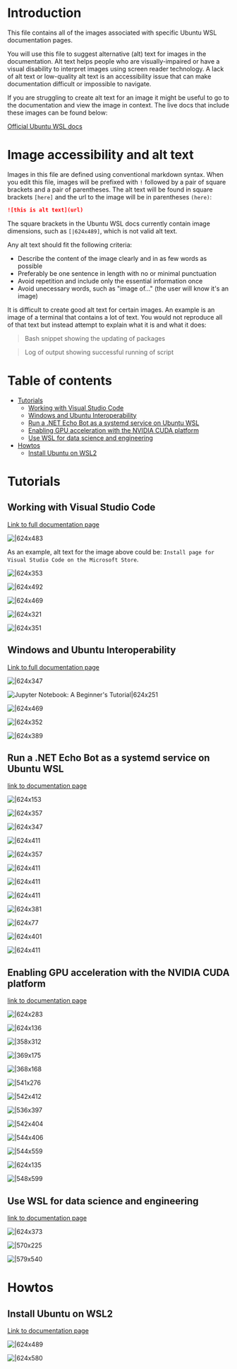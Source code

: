 # Introduction

This file contains all of the images associated with specific Ubuntu WSL documentation pages.

You will use this file to suggest alternative (alt) text for images in the documentation.
Alt text helps people who are visually-impaired or have a visual disability to interpret images using screen reader technology.
A lack of alt text or low-quality alt text is an accessibility issue that can make documentation difficult or impossible to navigate.

If you are struggling to create alt text for an image it might be
useful to go to the documentation and view the image in context.
The live docs that include these images can be found below:

[Official Ubuntu WSL docs](https://canonical-ubuntu-wsl.readthedocs-hosted.com/en/latest/)

# Image accessibility and alt text

Images in this file are defined using conventional markdown syntax.
When you edit this file, images will be prefixed with `!` followed by a pair of square brackets and a pair of parentheses. The alt text will be found in square brackets `[here]` and the url to the image will be in parentheses `(here)`:

```markdown
![this is alt text](url)
```

The square brackets in the Ubuntu WSL docs currently contain image dimensions, such as `[|624x489]`, which is not valid alt text.

Any alt text should fit the following criteria:

- Describe the content of the image clearly and in as few words as possible
- Preferably be one sentence in length with no or minimal punctuation
- Avoid repetition and include only the essential information once
- Avoid unecessary words, such as "image of..." (the user will know it's an image)

It is difficult to create good alt text for certain images.
An example is an image of a terminal that contains a lot of text.
You would not reproduce all of that text but instead attempt to
explain what it is and what it does:

> Bash snippet showing the updating of packages

> Log of output showing successful running of script

# Table of contents

- [Tutorials](#tutorials)
    - [Working with Visual Studio Code](#working-with-visual-studio-code) 
    - [Windows and Ubuntu Interoperability](#windows-and-ubuntu-interoperability)
    - [Run a .NET Echo Bot as a systemd service on Ubuntu WSL](#run-a-.NET-Echo-Bot-as-a-systemd-service-on-Ubuntu-WSL)
    - [Enabling GPU acceleration with the NVIDIA CUDA platform](#enabling-GPU-acceleration-with-the-NVIDIA-CUDA-platform)
    - [Use WSL for data science and engineering](#use-WSL-for-data-science-and-engineering)
- [Howtos](#howtos)
    - [Install Ubuntu on WSL2](#install-Ubuntu-on-WSL2)

# Tutorials

## Working with Visual Studio Code

[Link to full documentation page](https://canonical-ubuntu-wsl.readthedocs-hosted.com/en/latest/tutorials/vscode/) 

![|624x483](https://github.com/ubuntu/WSL/blob/main/docs/tutorials/assets/vscode/msstore.png?raw=true)

As an example, alt text for the image above could be: `Install page for Visual Studio Code on the Microsoft Store`.

![|624x353](https://github.com/ubuntu/WSL/blob/main/docs/tutorials/assets/vscode/download-vs-code.png?raw=true)

![|624x492](https://github.com/ubuntu/WSL/blob/main/docs/tutorials/assets/vscode/aditional-tasks.png?raw=true)

![|624x469](https://github.com/ubuntu/WSL/blob/main/docs/tutorials/assets/vscode/remote-extension.png?raw=true)

![|624x321](https://github.com/ubuntu/WSL/blob/main/docs/tutorials/assets/vscode/downloading-vscode-server.png?raw=true)

![|624x351](https://github.com/ubuntu/WSL/blob/main/docs/tutorials/assets/vscode/hello-world.png?raw=true)

## Windows and Ubuntu Interoperability

[Link to full documentation page](https://canonical-ubuntu-wsl.readthedocs-hosted.com/en/latest/tutorials/interop/)

![|624x347](https://github.com/ubuntu/WSL/blob/main/docs/tutorials/assets/interop/jupyter.png?raw=true)

![Jupyter Notebook: A Beginner's Tutorial|624x251](https://github.com/ubuntu/WSL/blob/main/docs/tutorials/assets/interop/jupyter-python.jpg?raw=true)

![|624x469](https://github.com/ubuntu/WSL/blob/main/docs/tutorials/assets/interop/jupyter-script.png?raw=true)

![|624x352](https://github.com/ubuntu/WSL/blob/main/docs/tutorials/assets/interop/ubuntu-home.png?raw=true)

![|624x389](https://github.com/ubuntu/WSL/blob/main/docs/tutorials/assets/interop/spreadsheet.png?raw=true)

## Run a .NET Echo Bot as a systemd service on Ubuntu WSL

[link to documentation page](https://canonical-ubuntu-wsl.readthedocs-hosted.com/en/latest/tutorials/dotnet-systemd/)

![|624x153](https://github.com/ubuntu/WSL/blob/main/docs/tutorials/assets/dotnet-systemd/templates.png?raw=true)

![|624x357](https://github.com/ubuntu/WSL/blob/main/docs/tutorials/assets/dotnet-systemd/welcome-to-dotnet.png?raw=true)

![|624x347](https://github.com/ubuntu/WSL/blob/main/docs/tutorials/assets/dotnet-systemd/your-bot-is-ready.png?raw=true)

![|624x411](https://github.com/ubuntu/WSL/blob/main/docs/tutorials/assets/dotnet-systemd/bot-framework-emulator.png?raw=true)

![|624x357](https://github.com/ubuntu/WSL/blob/main/docs/tutorials/assets/dotnet-systemd/ipconfig.png?raw=true)

![|624x411](https://github.com/ubuntu/WSL/blob/main/docs/tutorials/assets/dotnet-systemd/emulator-settings.png?raw=true)

![|624x411](https://github.com/ubuntu/WSL/blob/main/docs/tutorials/assets/dotnet-systemd/open-a-bot.png?raw=true)

![|624x411](https://github.com/ubuntu/WSL/blob/main/docs/tutorials/assets/dotnet-systemd/start-chatting.png?raw=true)

![|624x381](https://github.com/ubuntu/WSL/blob/main/docs/tutorials/assets/dotnet-systemd/program-cs.png?raw=true)

![|624x77](https://github.com/ubuntu/WSL/blob/main/docs/tutorials/assets/dotnet-systemd/systemctl-status-inactive.png?raw=true)

![|624x401](https://github.com/ubuntu/WSL/blob/main/docs/tutorials/assets/dotnet-systemd/systemctl-status-running.png?raw=true)

![|624x411](https://github.com/ubuntu/WSL/blob/main/docs/tutorials/assets/dotnet-systemd/start-chatting-service.png?raw=true)

## Enabling GPU acceleration with the NVIDIA CUDA platform

[link to documentation page](https://canonical-ubuntu-wsl.readthedocs-hosted.com/en/latest/tutorials/gpu-cuda/#)

![|624x283](https://github.com/ubuntu/WSL/blob/main/docs/tutorials/assets/gpu-cuda/install-drivers.png?raw=true)

![|624x136](https://github.com/ubuntu/WSL/blob/main/docs/tutorials/assets/gpu-cuda/downloads-folder.png?raw=true)

![|358x312](https://github.com/ubuntu/WSL/blob/main/docs/tutorials/assets/gpu-cuda/nvidia-allow-changes.png?raw=true)

![|369x175](https://github.com/ubuntu/WSL/blob/main/docs/tutorials/assets/gpu-cuda/default-dir.png?raw=true)

![|368x168](https://github.com/ubuntu/WSL/blob/main/docs/tutorials/assets/gpu-cuda/please-wait-install.png?raw=true)

![|541x276](https://github.com/ubuntu/WSL/blob/main/docs/tutorials/assets/gpu-cuda/splash-screen.png?raw=true)

![|542x412](https://github.com/ubuntu/WSL/blob/main/docs/tutorials/assets/gpu-cuda/license.png?raw=true)

![|536x397](https://github.com/ubuntu/WSL/blob/main/docs/tutorials/assets/gpu-cuda/installation-options.png?raw=true)

![|542x404](https://github.com/ubuntu/WSL/blob/main/docs/tutorials/assets/gpu-cuda/installing.png?raw=true)

![|544x406](https://github.com/ubuntu/WSL/blob/main/docs/tutorials/assets/gpu-cuda/install-finished.png?raw=true)

![|544x559](https://github.com/ubuntu/WSL/blob/main/docs/tutorials/assets/gpu-cuda/done-done.png?raw=true)

![|624x135](https://github.com/ubuntu/WSL/blob/main/docs/tutorials/assets/gpu-cuda/make.png?raw=true)

![|548x599](https://github.com/ubuntu/WSL/blob/main/docs/tutorials/assets/gpu-cuda/device-query.png?raw=true)

## Use WSL for data science and engineering

[link to documentation page](https://canonical-ubuntu-wsl.readthedocs-hosted.com/en/latest/tutorials/data-science-and-engineering/)

![|624x373](https://github.com/ubuntu/WSL/blob/main/docs/tutorials/assets/data-science-engineering/octave.png?raw=true)

![|570x225](https://github.com/ubuntu/WSL/blob/main/docs/tutorials/assets/data-science-engineering/save-file.png?raw=true)

![|579x540](https://github.com/ubuntu/WSL/blob/main/docs/tutorials/assets/data-science-engineering/julia-fractal.png?raw=true)

# Howtos

## Install Ubuntu on WSL2

[Link to documentation page](https://canonical-ubuntu-wsl.readthedocs-hosted.com/en/latest/guides/install-ubuntu-wsl2/)

![|624x489](https://github.com/ubuntu/WSL/blob/main/docs/guides/assets/install-ubuntu-wsl2/choose-distribution.png?raw=true)

![|624x580](https://github.com/ubuntu/WSL/blob/main/docs/guides/assets/install-ubuntu-wsl2/search-ubuntu-windows.png?raw=true)
